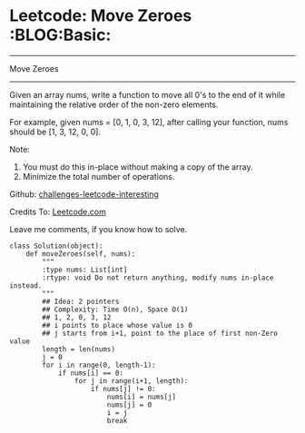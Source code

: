 # Leetcode: Move Zeroes     :BLOG:Basic:


---

Move Zeroes  

---

Given an array nums, write a function to move all 0's to the end of it while maintaining the relative order of the non-zero elements.  

For example, given nums = [0, 1, 0, 3, 12], after calling your function, nums should be [1, 3, 12, 0, 0].  

Note:  
1.  You must do this in-place without making a copy of the array.
2.  Minimize the total number of operations.

Github: [challenges-leetcode-interesting](https://github.com/DennyZhang/challenges-leetcode-interesting/tree/master/move-zeroes)  

Credits To: [Leetcode.com](https://leetcode.com/problems/move-zeroes/description/)  

Leave me comments, if you know how to solve.  

    class Solution(object):
        def moveZeroes(self, nums):
            """
            :type nums: List[int]
            :rtype: void Do not return anything, modify nums in-place instead.
            """
            ## Idea: 2 pointers
            ## Complexity: Time O(n), Space O(1)
            ## 1, 2, 0, 3, 12
            ## i points to place whose value is 0
            ## j starts from i+1, point to the place of first non-Zero value
            length = len(nums)
            j = 0
            for i in range(0, length-1):
                if nums[i] == 0:
                    for j in range(i+1, length):
                        if nums[j] != 0:
                            nums[i] = nums[j]
                            nums[j] = 0
                            i = j
                            break